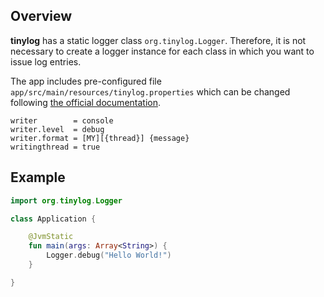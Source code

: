 ## Overview

**tinylog** has a static logger class `org.tinylog.Logger`. Therefore, it is not necessary to create a logger instance for each class in which you want to issue log entries.

The app includes pre-configured file `app/src/main/resources/tinylog.properties` which can be changed following [the official documentation](https://tinylog.org/v2/configuration/).

```properties
writer        = console
writer.level  = debug
writer.format = [MY][{thread}] {message}
writingthread = true
```

## Example

```kotlin
import org.tinylog.Logger

class Application {

    @JvmStatic
    fun main(args: Array<String>) {
        Logger.debug("Hello World!")
    }

}
```